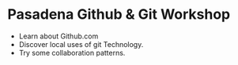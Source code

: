# Pasadena Github & Git Workshop

* Learn about Github.com
* Discover local uses of git Technology.
* Try some collaboration patterns.


